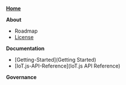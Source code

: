 **[Home](Home)**

**About**
- Roadmap
- [License](License)

**Documentation**
- [Getting-Started](Getting Started)
- [IoT.js-API-Reference](IoT.js API Reference)

**Governance**
